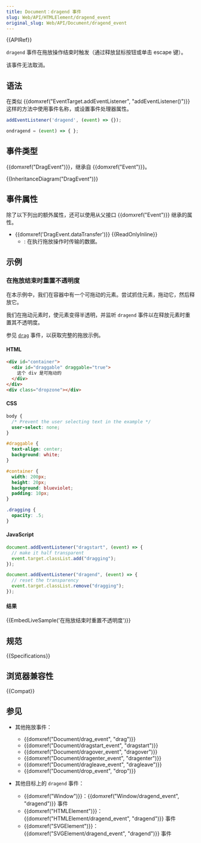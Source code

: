 ```yaml
---
title: Document：dragend 事件
slug: Web/API/HTMLElement/dragend_event
original_slug: Web/API/Document/dragend_event
---
```


{{APIRef}}

`dragend` 事件在拖放操作结束时触发（通过释放鼠标按钮或单击 escape 键）。

该事件无法取消。

## 语法

在类似 {{domxref("EventTarget.addEventListener", "addEventListener()")}} 这样的方法中使用事件名称，或设置事件处理器属性。

```js
addEventListener('dragend', (event) => {});

ondragend = (event) => { };
```

## 事件类型

{{domxref("DragEvent")}}，继承自 {{domxref("Event")}}。

{{InheritanceDiagram("DragEvent")}}

## 事件属性

除了以下列出的额外属性，还可以使用从父接口 {{domxref("Event")}} 继承的属性。

- {{domxref('DragEvent.dataTransfer')}} {{ReadOnlyInline}}
  - : 在执行拖放操作时传输的数据。

## 示例

### 在拖放结束时重置不透明度

在本示例中，我们在容器中有一个可拖动的元素。尝试抓住元素，拖动它，然后释放它。

我们在拖动元素时，使元素变得半透明，并监听 `dragend` 事件以在释放元素时重置其不透明度。

参见 [`drag`](/zh-CN/docs/Web/API/Document/drag_event) 事件，以获取完整的拖放示例。

#### HTML

```html
<div id="container">
  <div id="draggable" draggable="true">
    这个 div 是可拖动的
  </div>
</div>
<div class="dropzone"></div>
```

#### CSS

```css
body {
  /* Prevent the user selecting text in the example */
  user-select: none;
}

#draggable {
  text-align: center;
  background: white;
}

#container {
  width: 200px;
  height: 20px;
  background: blueviolet;
  padding: 10px;
}

.dragging {
  opacity: .5;
}
```

#### JavaScript

```js
document.addEventListener("dragstart", (event) => {
  // make it half transparent
  event.target.classList.add("dragging");
});

document.addEventListener("dragend", (event) => {
  // reset the transparency
  event.target.classList.remove("dragging");
});
```

#### 结果

{{EmbedLiveSample('在拖放结束时重置不透明度')}}

## 规范

{{Specifications}}

## 浏览器兼容性

{{Compat}}

## 参见

- 其他拖放事件：

  - {{domxref("Document/drag_event", "drag")}}
  - {{domxref("Document/dragstart_event", "dragstart")}}
  - {{domxref("Document/dragover_event", "dragover")}}
  - {{domxref("Document/dragenter_event", "dragenter")}}
  - {{domxref("Document/dragleave_event", "dragleave")}}
  - {{domxref("Document/drop_event", "drop")}}

- 其他目标上的 `dragend` 事件：

  - {{domxref("Window")}}：{{domxref("Window/dragend_event", "dragend")}} 事件
  - {{domxref("HTMLElement")}}：{{domxref("HTMLElement/dragend_event", "dragend")}} 事件
  - {{domxref("SVGElement")}}：{{domxref("SVGElement/dragend_event", "dragend")}} 事件

